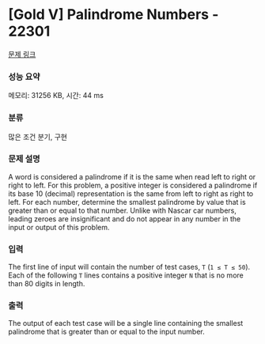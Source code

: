 # [Gold V] Palindrome Numbers - 22301 

[문제 링크](https://www.acmicpc.net/problem/22301) 

### 성능 요약

메모리: 31256 KB, 시간: 44 ms

### 분류

많은 조건 분기, 구현

### 문제 설명

<p>A word is considered a palindrome if it is the same when read left to right or right to left. For this problem, a positive integer is considered a palindrome if its base 10 (decimal) representation is the same from left to right as right to left. For each number, determine the smallest palindrome by value that is greater than or equal to that number. Unlike with Nascar car numbers, leading zeroes are insignificant and do not appear in any number in the input or output of this problem.</p>

### 입력 

 <p>The first line of input will contain the number of test cases, <code>T</code> (<code>1 ≤ T ≤ 50</code>). Each of the following <code>T</code> lines contains a positive integer <code>N</code> that is no more than 80 digits in length.</p>

### 출력 

 <p>The output of each test case will be a single line containing the smallest palindrome that is greater than or equal to the input number.</p>

